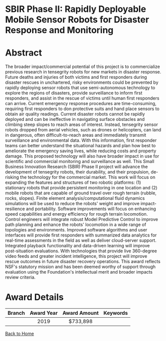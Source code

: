 
SBIR Phase II: Rapidly Deployable Mobile Sensor Robots for Disaster Response and Monitoring
===========================================================================================

# Abstract


The broader impact/commercial potential of this project is to commercialize previous research in tensegrity robots for new markets in disaster response. Future deaths and injuries of both victims and first responders during disaster rescues in unchartered, risky environments could be prevented by rapidly deploying sensor robots that use semi-autonomous technology to explore the regions of disasters, provide surveillance to inform first responders, and assist in the rescue of victims until human first responders can arrive. Current emergency response procedures are time-consuming, requiring first responders to don protective suits and hand place sensors to obtain air quality readings. Current disaster robots cannot be rapidly deployed and can be ineffective in navigating surface obstacles and climbing steep slopes to reach areas of interest. Instead, tensegrity sensor robots dropped from aerial vehicles, such as drones or helicopters, can land in dangerous, often difficult-to-reach areas and immediately transmit surveillance and environmental data. With this information, first responder teams can better understand the situational hazards and plan how best to ameliorate the emergency saving lives, while reducing costs and property damage. This proposed technology will also have broader impact in use for scientific and commercial monitoring and surveillance as well. This Small Business Innovation Research (SBIR) Phase II project will advance the development of tensegrity robots, their durability, and their propulsion, de-risking the technology for the commercial market. This work will focus on expanding the features and structures of two robotic platforms: (1) stationary robots that provide persistent monitoring in one location and (2) mobile robots that are capable of ground travel over rough terrain (rubble, rocks, slopes). Finite element analysis/computational fluid dynamics simulations will be used to reduce the robots' weight and improve impact-resilience and portability. Software improvements will focus on enhancing speed capabilities and energy efficiency for rough terrain locomotion. Control engineers will integrate robust Model Predictive Control to improve path planning and enhance the robots' locomotion in a wide range of topologies and environments. Improved software algorithms and user interfaces will provide first responders with summarized data analytics for real-time assessments in the field as well as deliver cloud-server support. Integrated playback functionality and data-driven learning will improve post-situation evaluations. With technologies that provide live 360-degree video feeds and greater incident intelligence, this project will improve rescue outcomes in future disaster recovery operations. This award reflects NSF's statutory mission and has been deemed worthy of support through evaluation using the Foundation's intellectual merit and broader impacts review criteria.  

# Award Details

|Branch|Award Year|Award Amount|Keywords|
| :---: | :---: | :---: | :---: |
||2019|$733,898||
  
  


[Back to Home](https://github.com/chrischow/dod_sbir_awards#510)